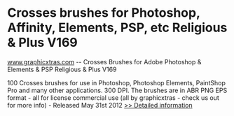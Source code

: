 # Crosses brushes for Photoshop, Affinity, Elements, PSP, etc Religious & Plus V169
www.graphicxtras.com -- Crosses Brushes for Adobe Photoshop & Elements & PSP Religious & Plus V169

100 Crosses brushes for use in Photoshop, Photoshop Elements, PaintShop Pro and many other applications. 300 DPI. The brushes are in ABR PNG EPS format - all for license commercial use (all by graphicxtras - check us out for more info) - Released May 31st 2012
[>> Detailed information](https://secure.shareit.com/shareit/product.html?productid=300527719&affiliateid=200057808)
